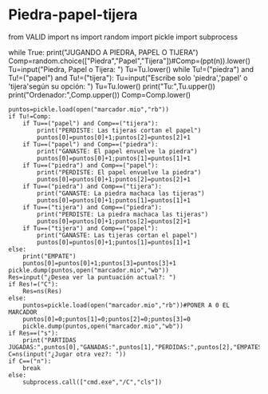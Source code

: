 # Piedra-papel-tijera
from VALID import ns
import random
import pickle
import subprocess
            
while True:
    print("JUGANDO A PIEDRA, PAPEL O TIJERA")
    Comp=random.choice(["Piedra","Papel","Tijera"])#Comp=(ppt(n)).lower()
    Tu=input("Piedra, Papel o Tijera: ")
    Tu=Tu.lower()
    while Tu!=("piedra") and Tu!=("papel") and Tu!=("tijera"):
        Tu=input("Escribe solo \'piedra\',\'papel\' o \'tijera\'según su opción: ")
        Tu=Tu.lower()
    print("Tu:",Tu.upper())
    print("Ordenador:",Comp.upper())
    Comp=Comp.lower()
    
    puntos=pickle.load(open("marcador.mio","rb"))
    if Tu!=Comp:   
        if Tu==("papel") and Comp==("tijera"):
            print("PERDISTE: Las tijeras cortan el papel")
            puntos[0]=puntos[0]+1;puntos[2]=puntos[2]+1
        if Tu==("papel") and Comp==("piedra"):
            print("GANASTE: El papel envuelve la piedra")
            puntos[0]=puntos[0]+1;puntos[1]=puntos[1]+1
        if Tu==("piedra") and Comp==("papel"):
            print("PERDISTE: El papel envuelve la piedra")
            puntos[0]=puntos[0]+1;puntos[2]=puntos[2]+1
        if Tu==("piedra") and Comp==("tijera"):
            print("GANASTE: La piedra machaca las tijeras")
            puntos[0]=puntos[0]+1;puntos[1]=puntos[1]+1
        if Tu==("tijera") and Comp==("piedra"):
            print("PERDISTE: La piedra machaca las tijeras")
            puntos[0]=puntos[0]+1;puntos[2]=puntos[2]+1
        if Tu==("tijera") and Comp==("papel"):
            print("GANASTE: Las tijeras cortan el papel")
            puntos[0]=puntos[0]+1;puntos[1]=puntos[1]+1
    else:
        print("EMPATE")
        puntos[0]=puntos[0]+1;puntos[3]=puntos[3]+1
    pickle.dump(puntos,open("marcador.mio","wb"))
    Res=input("¿Desea ver la puntuación actual?: ")
    if Res!=("C"):
        Res=ns(Res)
    else:
        puntos=pickle.load(open("marcador.mio","rb"))#PONER A 0 EL MARCADOR
        puntos[0]=0;puntos[1]=0;puntos[2]=0;puntos[3]=0
        pickle.dump(puntos,open("marcador.mio","wb"))
    if Res==("s"):
        print("PARTIDAS JUGADAS:",puntos[0],"GANADAS:",puntos[1],"PERDIDAS:",puntos[2],"EMPATES:",puntos[3])
    C=ns(input("¿Jugar otra vez?: "))
    if C==("n"):
        break
    else:
        subprocess.call(["cmd.exe","/C","cls"])





